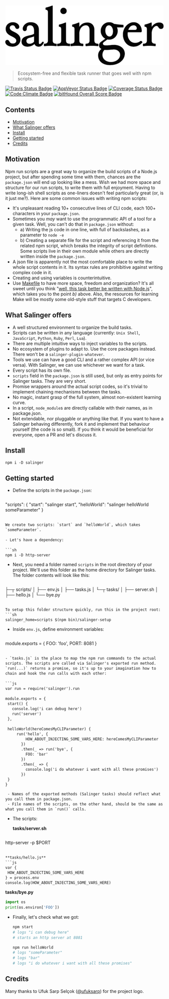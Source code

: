 ![Salinger](https://github.com/scriptype/salinger/blob/master/salinger.png?raw=true)

> Ecosystem-free and flexible task runner that goes well with npm scripts.

[![Travis Status Badge](https://api.travis-ci.org/scriptype/salinger.svg?branch=master)](https://travis-ci.org/scriptype/salinger) [![AppVeyor Status Badge](https://ci.appveyor.com/api/projects/status/6e5tqfcgd3ihlksa?svg=true)](https://ci.appveyor.com/project/scriptype/salinger-npm) [![Coverage Status Badge](https://coveralls.io/repos/github/scriptype/salinger/badge.svg?branch=master)](https://coveralls.io/github/scriptype/salinger?branch=master) [![Code Climate Badge](https://codeclimate.com/github/scriptype/salinger/badges/gpa.svg)](https://codeclimate.com/github/scriptype/salinger) [![bitHound Overall Score Badge](https://www.bithound.io/github/scriptype/salinger/badges/score.svg)](https://www.bithound.io/github/scriptype/salinger)

## Contents

- [Motivation](#motivation)
- [What Salinger offers](#what-salinger-offers)
- [Install](#install)
- [Getting started](#getting-started)
- [Credits](#credits)

## Motivation

Npm run scripts are a great way to organize the build scripts of a Node.js project, but after spending some time with them, chances are the `package.json` will end up looking like a mess. Wish we had more space and structure for our run scripts, to write them with full enjoyment. Having to write long-ish shell scripts as one-liners doesn't feel particularly great (or, is it just me?). Here are some common issues with writing npm scripts:
 - It's unpleasant reading 10+ consecutive lines of CLI code, each 100+ characters in your `package.json`.
 - Sometimes you _may_ want to use the programmatic API of a tool for a given task. Well, you can't do that in `package.json` without:
   - a) Writing the js code in one line, with full of backslashes, as a parameter to `node -e`
   - b) Creating a separate file for the script and referencing it from the related npm script, which breaks the integrity of script definitions. Some scripts live in their own module while others are directly written inside the `package.json`.
 - A json file is apparently not the most comfortable place to write the whole script contents in it. Its syntax rules are prohibitive against writing complex code in it.
 - Creating and using variables is counterintuitive.
 - Use [Makefile](https://github.com/scriptype/Makefile-for-the-Front-End) to have more space, freedom and organization? It's all sweet until you think "[well, this task better be written with Node.js](https://github.com/scriptype/Makefile-for-the-Front-End/blob/master/Makefile#L112)", which takes you to the point _b)_ above. Also, the resources for learning Make will be mostly some old-style stuff that targets C developers.

## What Salinger offers
 - A well structured environment to organize the build tasks.
 - Scripts can be written in any language (currently: `Unix Shell`, `JavaScript`, `Python`, `Ruby`, `Perl`, `Lua`).
 - There are multiple intuitive ways to inject variables to the scripts.
 -  No ecosystem of plugins to adapt to. Use the core packages instead. There won't be a `salinger-plugin-whatever`.
 - Tools we use can have a good CLI and a rather complex API (or vice versa). With Salinger, we can use whichever we want for a task.
 - Every script has its own file.
 - `scripts` field in the `package.json` is still used, but only as entry points for Salinger tasks. They are very short.
 - Promise wrappers around the actual script codes, so it's trivial to implement chaining mechanisms between the tasks.
 - No magic, instant grasp of the full system, almost non-existent learning curve.
 - In a script, `node_module`s are directly callable with their names, as in package.json.
 - Not extendable, nor pluggable or anything like that. If you want to have a Salinger behaving differently, fork it and implement that behaviour yourself (the code is so small). If you think it would be beneficial for everyone, open a PR and let's discuss it.

## Install

```
npm i -D salinger
```

## Getting started

 - Define the scripts in the `package.json`:
 
   ```json
  "scripts": {
    "start": "salinger start",
    "helloWorld": "salinger helloWorld someParameter"
  }
   ```
   
   We create two scripts: `start` and `helloWorld`, which takes `someParameter`.
 
 - Let's have a dependency:
 
   ```sh
   npm i -D http-server
   ```
   
 - Next, you need a folder named `scripts` in the root directory of your project. We'll use this folder as the home directory for Salinger tasks. The folder contents will look like this:
 
   ```
├─┬ scripts/
│ ├── env.js
│ ├── tasks.js
│ └─┬ tasks/
│   ├── server.sh
│   ├── hello.js
│   └── bye.py
   ```
   
   To setup this folder structure quickly, run this in the project root:
   ```sh
   salinger_home=scripts $(npm bin)/salinger-setup
   ```
   
 - Inside `env.js`, define environment variables:
 
   ```js
  module.exports = {
    FOO: 'foo',
    PORT: 8081
  }
   ```
 
 - `tasks.js` is the place to map the npm run commands to the actual scripts. The scripts are called via Salinger's exported run method. `run(...)` returns a promise, so it's up to your imagination how to chain and hook the run calls with each other:
 
   ```js
  var run = require('salinger').run

  module.exports = {
    start() {
      console.log('i can debug here')
      run('server')
    },
    
    helloWorld(hereComesMyCLIParameter) {
        run('hello', {
            HOW_ABOUT_INJECTING_SOME_VARS_HERE: hereComesMyCLIParameter
          })
          .then(_ => run('bye', {
            FOO: 'bar'
          })
          .then(_ => {
            console.log('i do whatever i want with all these promises')
          })
    }
  }
   ```
   
     - Names of the exported methods (Salinger tasks) should reflect what you call them in package.json.
     - File names of the scripts, on the other hand, should be the same as what you call them in `run()` calls.
   
 - The scripts:
 
   **tasks/server.sh**
   
   ```sh
  http-server -p $PORT
   ```
 
   **tasks/hello.js**
   ```js
  var {
    HOW_ABOUT_INJECTING_SOME_VARS_HERE
  } = process.env
  console.log(HOW_ABOUT_INJECTING_SOME_VARS_HERE)
   ```
 
   **tasks/bye.py**
   ```py
  import os
  print(os.environ['FOO'])
   ```
   
 - Finally, let's check what we got:
 
   ```sh
   npm start
   # logs "i can debug here"
   # starts an http server at 8081
   ```
 
   ```sh
   npm run helloWorld
   # logs "someParameter"
   # logs "bar"
   # logs "i do whatever i want with all these promises"
   ```

## Credits

Many thanks to Ufuk Sarp Selçok ([@ufuksarp](https://twitter.com/ufuksarp)) for the project logo.
